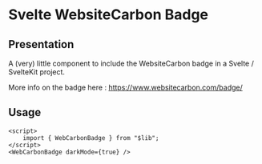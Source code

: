 # Svelte WebsiteCarbon Badge

## Presentation

A (very) little component to include the WebsiteCarbon badge in a Svelte / SvelteKit project.

More info on the badge here : https://www.websitecarbon.com/badge/

## Usage

    <script>
        import { WebCarbonBadge } from "$lib";
    </script>
    <WebCarbonBadge darkMode={true} />


